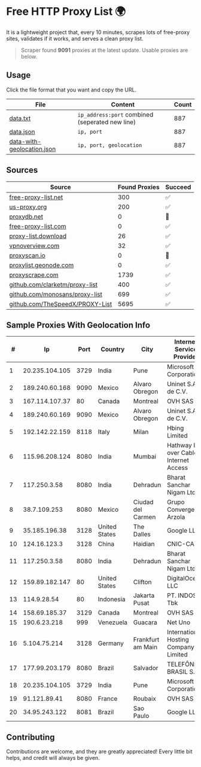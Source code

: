 
# Free HTTP Proxy List 🌍

It is a lightweight project that, every 10 minutes, scrapes lots of free-proxy sites, validates if it works, and serves a clean proxy list.


> Scraper found **9091** proxies at the latest update. Usable proxies are below.

## Usage

Click the file format that you want and copy the URL.


|File|Content|Count|
|----|-------|-----|
|[data.txt](https://raw.githubusercontent.com/themiralay/Proxy-List-World/master/data.txt)|`ip_address:port` combined (seperated new line)|887|
|[data.json](https://raw.githubusercontent.com/themiralay/Proxy-List-World/master/data.json)|`ip, port`|887|
|[data-with-geolocation.json](https://raw.githubusercontent.com/themiralay/Proxy-List-World/master/data-with-geolocation.json)|`ip, port, geolocation`|887|

## Sources

|Source|Found Proxies|Succeed|
|------|-------------|-------|
|[free-proxy-list.net](https://free-proxy-list.net)|300|✅|
|[us-proxy.org](https://www.us-proxy.org)|200|✅|
|[proxydb.net](http://proxydb.net)|0|🚫|
|[free-proxy-list.com](https://free-proxy-list.com/?page=&port=&type%5B%5D=http&type%5B%5D=https&up_time=0&search=Search)|0|✅|
|[proxy-list.download](https://www.proxy-list.download/HTTP)|26|✅|
|[vpnoverview.com](https://vpnoverview.com/privacy/anonymous-browsing/free-proxy-servers)|32|✅|
|[proxyscan.io](https://www.proxyscan.io)|0|🚫|
|[proxylist.geonode.com](https://proxylist.geonode.com/api/proxy-list?limit=300&page=1&sort_by=lastChecked&sort_type=desc&protocols=http,https)|0|✅|
|[proxyscrape.com](https://api.proxyscrape.com/v2/?request=displayproxies&protocol=http&timeout=10000&country=all&ssl=all&anonymity=all)|1739|✅|
|[github.com/clarketm/proxy-list](https://raw.githubusercontent.com/clarketm/proxy-list/master/proxy-list-raw.txt)|400|✅|
|[github.com/monosans/proxy-list](https://raw.githubusercontent.com/monosans/proxy-list/main/proxies/http.txt)|699|✅|
|[github.com/TheSpeedX/PROXY-List](https://raw.githubusercontent.com/TheSpeedX/PROXY-List/master/http.txt)|5695|✅|


## Sample Proxies With Geolocation Info

|#|Ip|Port|Country|City|Internet Service Provider|
|-|--|----|-------|----|-------------------------|
|1|20.235.104.105|3729|India|Pune|Microsoft Corporation|
|2|189.240.60.168|9090|Mexico|Alvaro Obregon|Uninet S.A. de C.V.|
|3|167.114.107.37|80|Canada|Montreal|OVH SAS|
|4|189.240.60.169|9090|Mexico|Alvaro Obregon|Uninet S.A. de C.V.|
|5|192.142.22.159|8118|Italy|Milan|Hbing Limited|
|6|115.96.208.124|8080|India|Mumbai|Hathway IP over Cable Internet Access|
|7|117.250.3.58|8080|India|Dehradun|Bharat Sanchar Nigam Ltd|
|8|38.7.109.253|8080|Mexico|Ciudad del Carmen|Grupo Convergente Arzola|
|9|35.185.196.38|3128|United States|The Dalles|Google LLC|
|10|124.16.123.3|3128|China|Haidian|CNIC-CAS|
|11|117.250.3.58|8080|India|Dehradun|Bharat Sanchar Nigam Ltd|
|12|159.89.182.147|80|United States|Clifton|DigitalOcean, LLC|
|13|114.9.28.54|80|Indonesia|Jakarta Pusat|PT. INDOSAT Tbk|
|14|158.69.185.37|3129|Canada|Montreal|OVH SAS|
|15|190.6.23.218|999|Venezuela|Guacara|Net Uno|
|16|5.104.75.214|3128|Germany|Frankfurt am Main|International Hosting Company Limited|
|17|177.99.203.179|8080|Brazil|Salvador|TELEFÔNICA BRASIL S.A|
|18|20.235.104.105|3729|India|Pune|Microsoft Corporation|
|19|91.121.89.41|8080|France|Roubaix|OVH SAS|
|20|34.95.243.122|8081|Brazil|Sao Paulo|Google LLC|



## Contributing

Contributions are welcome, and they are greatly appreciated! Every
little bit helps, and credit will always be given.

